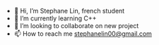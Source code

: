 - 👋 Hi, I’m Stephane Lin, french student
- 🌱 I’m currently learning C++
- 💞️ I’m looking to collaborate on new project
- 📫 How to reach me stephanelin00@gmail.com

<!---
StephaneLin/StephaneLin is a ✨ special ✨ repository because its `README.md` (this file) appears on your GitHub profile.
You can click the Preview link to take a look at your changes.
--->
